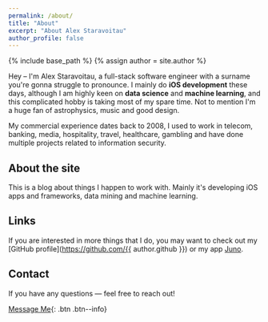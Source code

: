 ```yaml
---
permalink: /about/
title: "About"
excerpt: "About Alex Staravoitau"
author_profile: false
---
```


{% include base_path %}
{% assign author = site.author %}

Hey – I'm Alex Staravoitau, a full-stack software engineer with a surname you're gonna struggle to pronounce. I mainly do **iOS development** these days, although I am highly keen on **data science** and **machine learning**, and this complicated hobby is taking most of my spare time. Not to mention I'm a huge fan of astrophysics, music and good design.

My commercial experience dates back to 2008, I used to work in telecom, banking, media, hospitality, travel, healthcare, gambling and have done multiple projects related to information security. 

## About the site

This is a blog about things I happen to work with. Mainly it's developing iOS apps and frameworks, data mining and machine learning.

## Links

If you are interested in more things that I do, you may want to check out my [GitHub profile](https://github.com/{{ author.github }}) or my app [Juno](https://juno.sh).

## Contact

If you have any questions — feel free to reach out!

[Message Me](mailto:alex.starr.uk@gmail.com){: .btn .btn--info}
